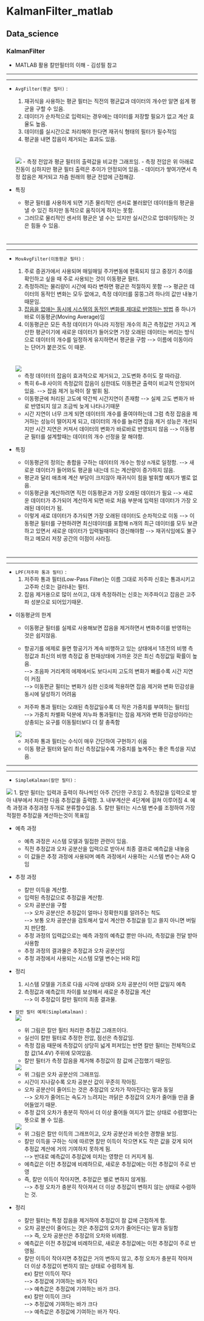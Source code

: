 # KalmanFilter_matlab
## Data_science

### KalmanFilter
 * MATLAB 활용 칼만필터의 이해 - 김성필 참고

* * * * * * * * * * * * * * * * * * * * * * * * * * * * * * * * * * * * * * * * * * * * * * * * * * * * * * * * * * * * * * * *
* * * * * * * * * * * * * * * * * * * * * * * * * * * * * * * * * * * * * * * * * * * * * * * * * * * * * * * * * * * * * * * *

+ `AvgFilter(평균 필터)` : 
     1. 재귀식을 사용하는 평균 필터는 직전의 평균값과 데이터의 개수만 알면 쉽게 평균을 구할 수 있음.
     2. 데이터가 순차적으로 입력되는 경우에는 데이터를 저장할 필요가 없고 계산 효율도 높음.
     3. 데이터를 실시간으로 처리해야 한다면 재귀식 형태의 필터가 필수적임
     4. 평균을 내면 잡음이 제거되는 효과도 있음.  
    #
    <img src ="/Images/AvgFilter/AvgFilter_.png">
    - 측정 전압과 평균 필터의 출력값을 비교한 그래프임.
    - 측정 전압은 위 아래로 진동이 심하지만 평균 필터 출력은 추이가 안정되어 있음.
    - 데이터가 쌓여가면서 측정 잡음은 제거되고 차츰 원래의 평균 전압에 근접해감.

+ 특징
    * 평균 필터를 사용하게 되면 기존 물리적인 센서로 불러왔던 데이터들의 평균을 낼 수 있긴 하지만 동적으로 움직이게 하지는 못함.   
    * 그러므로 물리적인 센서의 평균은 낼 수는 있지만 실시간으로 업데이팅하는 것은 힘들 수 있음.  
    #

* * * * * * * * * * * * * * * * * * * * * * * * * * * * * * * * * * * * * * * * * * * * * * * * * * * * * * * * * * * * * * * *
* * * * * * * * * * * * * * * * * * * * * * * * * * * * * * * * * * * * * * * * * * * * * * * * * * * * * * * * * * * * * * * *

+ `MovAvgFilter(이동평균 필터)` : 
     1. 주로 증권가에서 사용되며 매일매일 주가변동에 현혹되지 않고 중장기 추이를 확인하고 싶을 때 주로 사용되는 것이 이동평균 필터.
     2. 측정하려는 물리량이 시간에 따라 변하면 평균은 적절하지 못함 
        --> 평균은 데이터의 동적인 변화는 모두 없애고, 측정 데이터를 뭉뚱그려 하나의 값만 내놓기 때문임.
     3. <u>잡음을 없애는 동시에 시스템의 동적인 변화를 제대로 반영하는 방법</u> 중 하나가 바로 이동평균(Moving Average)임
     4. 이동평균은 모든 측정 데이터가 아니라 지정된 개수의 최근 측정값만 가지고 계산한 평균이기에 새로운 데이터가 들어오면 가장 오래된 데이터는 버리는 방식으로 데이터의 개수를 일정하게 유지하면서 평균을 구함 
        --> 이름에 이동이라는 단어가 붙은것도 이 때문.  
    #
    <img src ="/Images/MovAvgFilter/MovAvgFilter_.png">   
          
    - 측정 데이터의 잡음이 효과적으로 제거되고, 고도변화 추이도 잘 따라감.
    - 특히 6~8 사이의 측정값의 잡음이 심한데도 이동편균 출력이 비교적 안정되어있음. 
        --> 잡음 제거 능력이 잘 발휘 됨.
    - 이동평균에 처리된 고도에 약간씩 시간지연이 존재함 
        --> 실제 고도 변화가 바로 반영되지 않고 조금씩 늦게 나타나기때문
    - 시간 지연이 너무 크게 되면 데이터의 개수를 줄여야하는데 그럼 측정 잡음을 제거하는 성능이 떨어지게 되고, 데이터의 개수를 늘리면 잡음 제거 성능은 개선되지만 시간 지연은 커져서 데이터의 변화가 바로바로 반영되지 않음 
        --> 이동평균 필터를 설계할때는 데이터의 개수 선정을 잘 해야함.   
    
+ 특징
    * 이동평균의 정의는 총합을 구하는 데이터의 개수는 항상 n개로 일정함. 
        --> 새로운 데이터가 들어와도 평균을 내는데 드는 계산량이 증가하지 않음.
    * 평균과 달리 애초에 계산 부담이 크지않아 재귀식이 힘을 발휘할 예지가 별로 없음.
    * 이동평균을 계산하려면 직전 이동평균과 가장 오래된 데이터가 필요 
        --> 새로운 데이터가 추가되어 계산하게 되면 바로 처음 부분에 입력된 데이터가 가장 오래된 데이터가 됨.
    * 이렇게 새로 데이터가 추가되면 가장 오래된 데이터도 순차적으로 이동 
        --> 이동평균 필터를 구현하려면 최신데이터를 포함해 n개의 최근 데이터를 모두 보관하고 있면서 새로운 데이터가 입력될때마다 갱신해야함 
        --> 재귀식임에도 불구하고 메모리 저장 공간의 이점이 사라짐.  
#

* * * * * * * * * * * * * * * * * * * * * * * * * * * * * * * * * * * * * * * * * * * * * * * * * * * * * * * * * * * * * * * *
* * * * * * * * * * * * * * * * * * * * * * * * * * * * * * * * * * * * * * * * * * * * * * * * * * * * * * * * * * * * * * * *

+ `LPF(저주파 통과 필터)` : 
     1. 저주파 통과 필터(Low-Pass Filter)는 이름 그대로 저주파 신호는 통과시키고 고주파 신호는 걸러내는 필터.
     2. 잡음 제거용으로 많이 쓰이고, 대개 측정하려는 신호는 저주파이고 잡음은 고주파 성분으로 되어있기때문.

 * 이동평균의 한계    
    - 이동평균 필터를 실제로 사용해보면 잡음을 제거하면서 변화추이를 반영하는 것은 쉽지않음.
    - 항공기를 에제로 들면 항공기가 계속 비행하고 있는 상태에서 1초전의 비행 측정값과 최신의 비행 측정값 중 현재상태에 가까운 것은 최신 측정값일 확률이 높음.   
    --> 초음파 거리계의 에제에서도 보다시피 고도의 변화가 빠를수록 시간 지연이 커짐  
    --> 이동편균 필터는 변화가 심한 신호에 적용하면 잡음 제거와 변화 민감성을 동시에 달성하기 어려움  

    - 저주파 통과 필터는 오래된 측정값일수록 더 작은 가중치를 부여하는 필터임  
    --> 가중치 차별화 덕분에 저누파 통과필터는 잡음 제거와 변화 민감성이라는 상충되는 요구를 이동필터보다 더 잘 충족함


    <img src ="/Images/LPF (Exponentially weighted MovAvgFilter)/LPF(Low_Pass_Filter).png">    

     - 저주파 통과 필터는 수식이 매우 간단하여 구현하기 쉬움
     - 이동 평균 필터와 달리 최신 측정값일수록 가중치를 높게주는 좋은 특성을 지녔음.  

* * * * * * * * * * * * * * * * * * * * * * * * * * * * * * * * * * * * * * * * * * * * * * * * * * * * * * * * * * * * * * * *
* * * * * * * * * * * * * * * * * * * * * * * * * * * * * * * * * * * * * * * * * * * * * * * * * * * * * * * * * * * * * * * *  


+ `SimpleKalman(칼만 필터)` :   
<img src ="/Images/Simplekalman/KalmanFilter_AG.png"> 
     1. 칼만 필터는 입력과 출력이 하나씩인 아주 간단한 구조임
     2. 측정값을 입력으로 받아 내부에서 처리한 다음 추정값을 출력함.
     3. 내부계산은 4단계에 걸쳐 이루어짐
     4. 예측 과정과 추정과정 두개로 분류할수있음.
     5. 칼만 필터는 시스템 변수를 조정하여 가장 적절한 추정값을 계산하는것이 목표임

  - 예측 과정
    - 예측 과정은 시스템 모델과 밀접한 관련이 있음.
    - 직전 추정값과 오차 공분산을 입력으로 받아서 최종 결과로 예측값을 내놓음
    - 이 값들은 추정 과정에 사용되며 예측 과정에서 사용하는 시스템 변수는 A와 Q임

  - 추정 과정
    - 칼만 이득을 계산함.
    - 입력된 측정값으로 추정값을 계산함.
    - 오차 공분산을 구함   
    --> 오차 공분산은 추정값이 얼마나 정확한지를 알려주는 척도  
    --> 보통 오차 공분산을 검토해서 앞서 계산한 추정값을 믿고 쓸지 아니면 버릴지 판단함.
    - 추정 과정의 입력값으로는 예측 과정의 예측값 뿐만 아니라, 측정값을 전달 받아 사용함
    - 추정 과정의 결과물은 추정값과 오차 공분산임
    - 추정 과정에서 사용되는 시스템 모델 변수는 H와 R임

 - 정리
    1. 시스템 모델을 기초로 다음 시각에 상태와 오차 공분산이 어떤 값일지 예측
    2. 측정값과 예측값의 차이를 보상해서 새로운 추정값을 계산  
    --> 이 추정값이 칼만 필터의 최종 결과물.

       
+ `칼만 필터 예제(SimpleKalman)` :  
    <img src ="/Images/Simplekalman/SimpleKalman_.png">  
     - 위 그림은 칼만 필터 처리한 추정값 그래프이다.
     - 실선이 칼만 필터로 추정한 전압, 점선은 측정값임.
     - 측정 잡음 때문에 측정값이 상당히 넓게 퍼져있는 반면 칼만 필터는 전체적으로 참 값(14.4V) 주위에 모여있음.
     - 칼만 필터가 측정 잡음을 제거해 추정값이 참 값에 근접했기 때문임.  
       
  <img src ="/Images/Simplekalman/SimpleKalman_EC.png">  
  
  - 위 그림은 오차 공분산의 그래프임.
  - 시간이 지나갈수록 오차 공분산 값이 꾸준히 작아짐.
  - 오차 공분산이 줄어드는 것은 추정값의 오차가 작아진다는 말과 동일  
  --> 오차가 줄어드는 속도가 느려지는 까닭은 추정값의 오차가 줄어들 만큼 줄어들었기 때문.
  - 추정 값의 오차가 충분히 작아서 더 이상 줄어들 여지가 없는 상태로 수렴했다는 뜻으로 볼 수 있음.  

     
  <img src ="/Images/Simplekalman/SimpleKalman_K.png">  
  
  - 위 그림은 칼만 이득의 그래프이고, 오차 공분산과 비슷한 경향을 보임.
  - 칼만 이득을 구하는 식에 따르면 칼만 이득이 작으면 K도 작은 값을 갖게 되어 추정값 계산에 거의 기여하지 못하게 됨.  
  --> 반대로 예측값이 추정값에 미치는 영향은 더 커지게 됨.
  - 에측값은 이전 추정값에 비례하므로, 새로운 추정값에는 이전 추정값이 주로 반영
  - 즉, 칼만 이득이 작아지면, 추정값은 별로 변하지 않게됨.  
  --> 추정 오차가 충분히 작아져서 더 이상 추정값이 변하지 않는 상태로 수렴하는 것.
  
+ 정리
    - 칼만 필터는 특정 잡음을 제거하여 추정값이 참 값에 근접하게 함.
    - 오차 공분산이 줄어드는 것은 추정값의 오차가 줄어든다는 말과 동일함  
    --> 즉, 오차 공분산은 추정값의 오차와 비례함.
    - 예측값은 이전 추정값에 비례하므로, 새로운 추정값에는 이전 추정값이 주로 반영됨.
    - 칼만 이득이 작아지면 추정값은 거의 변하지 않고, 추정 오차가 충분히 작아져 더 이상 추정값이 변하지 않는 상태로 수렴하게 됨.  
    ex) 칼만 이득이 작다   
    --> 추정값에 기여하는 바가 작다  
    --> 예측값은 추정값에 기여하는 바가 크다.  
    ex) 칼만 이득이 크다  
    --> 추정값에 기여하는 바가 크다  
    --> 예측값은 추정값에 기여하는 바가 작다.
 

     